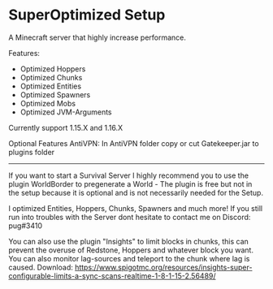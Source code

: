 # SuperOptimized Setup
A Minecraft server that highly increase performance.

Features:
- Optimized Hoppers
- Optimized Chunks
- Optimized Entities
- Optimized Spawners
- Optimized Mobs
- Optimized JVM-Arguments

Currently support 1.15.X and 1.16.X

Optional Features
 AntiVPN: In AntiVPN folder copy or cut Gatekeeper.jar to plugins folder
 
------------------------------------------------------------------------
If you want to start a Survival Server I highly recommend you to use the plugin
WorldBorder to pregenerate a World - The plugin is free but not in the setup because
it is optional and is not necessarily needed for the Setup.

I optimized Entities, Hoppers, Chunks, Spawners and much more!
If you still run into troubles with the Server dont hesitate to contact me
on Discord: pug#3410

You can also use the plugin "Insights" to limit blocks in chunks, 
this can prevent the overuse of Redstone, Hoppers and whatever block you want.
You can also monitor lag-sources and teleport to the chunk where lag is caused.
Download: https://www.spigotmc.org/resources/insights-super-configurable-limits-a-sync-scans-realtime-1-8-1-15-2.56489/
 
